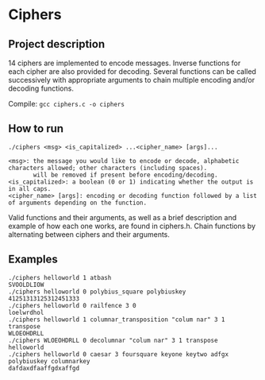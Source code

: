 # Ciphers

## Project description
14 ciphers are implemented to encode messages. Inverse functions for each cipher are also provided for decoding. Several functions can be called successively with appropriate arguments to chain multiple encoding and/or decoding functions. 

Compile: `gcc ciphers.c -o ciphers`


## How to run
```
./ciphers <msg> <is_capitalized> ...<cipher_name> [args]...

<msg>: the message you would like to encode or decode, alphabetic characters allowed; other characters (including spaces).
       will be removed if present before encoding/decoding.
<is_capitalized>: a boolean (0 or 1) indicating whether the output is in all caps.
<cipher_name> [args]: encoding or decoding function followed by a list of arguments depending on the function.
```

Valid functions and their arguments, as well as a brief description and example of how each one works, are found in ciphers.h.
Chain functions by alternating between ciphers and their arguments.

## Examples
```
./ciphers helloworld 1 atbash
SVOOLDLIOW
./ciphers helloworld 0 polybius_square polybiuskey
41251313125312451333
./ciphers helloworld 0 railfence 3 0
loelwrdhol
./ciphers helloworld 1 columnar_transposition "colum nar" 3 1 transpose
WLOEOHDRLL
./ciphers WLOEOHDRLL 0 decolumnar "colum nar" 3 1 transpose
helloworld
./ciphers helloworld 0 caesar 3 foursquare keyone keytwo adfgx polybiuskey columnarkey
dafdaxdfaaffgdxaffgd
```
